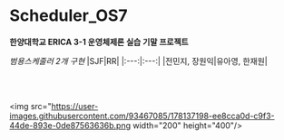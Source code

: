 # Scheduler_OS7

**한양대학교 ERICA 3-1 운영체제론 실습 기말 프로젝트**

_범용스케줄러 2개 구현_
|SJF|RR|
|:---:|:---:|
|전민지, 장원익|유아영, 한재원|

<br>
<br>

<img src="https://user-images.githubusercontent.com/93467085/178137198-ee8cca0d-c9f3-44de-893e-0de87563636b.png  width="200" height="400"/>
